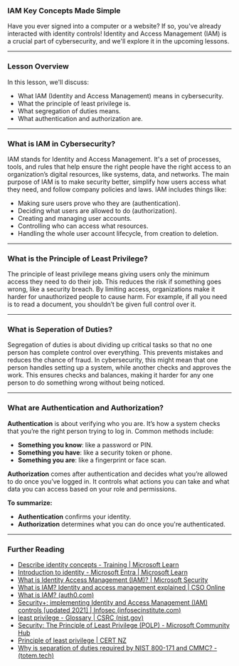 ### **IAM Key Concepts Made Simple**

Have you ever signed into a computer or a website? If so, you've already interacted with identity controls! Identity and Access Management (IAM) is a crucial part of cybersecurity, and we'll explore it in the upcoming lessons.

---

### **Lesson Overview**

In this lesson, we'll discuss:

- What IAM (Identity and Access Management) means in cybersecurity.
- What the principle of least privilege is.
- What segregation of duties means.
- What authentication and authorization are.

---

### **What is IAM in Cybersecurity?**

IAM stands for Identity and Access Management. It's a set of processes, tools, and rules that help ensure the right people have the right access to an organization’s digital resources, like systems, data, and networks. The main purpose of IAM is to make security better, simplify how users access what they need, and follow company policies and laws. IAM includes things like:

- Making sure users prove who they are (authentication).
- Deciding what users are allowed to do (authorization).
- Creating and managing user accounts.
- Controlling who can access what resources.
- Handling the whole user account lifecycle, from creation to deletion.

---

### **What is the Principle of Least Privilege?**

The principle of least privilege means giving users only the minimum access they need to do their job. This reduces the risk if something goes wrong, like a security breach. By limiting access, organizations make it harder for unauthorized people to cause harm. For example, if all you need is to read a document, you shouldn’t be given full control over it.

---

### **What is Seperation of Duties?**

Segregation of duties is about dividing up critical tasks so that no one person has complete control over everything. This prevents mistakes and reduces the chance of fraud. In cybersecurity, this might mean that one person handles setting up a system, while another checks and approves the work. This ensures checks and balances, making it harder for any one person to do something wrong without being noticed.

---

### **What are Authentication and Authorization?**

**Authentication** is about verifying who you are. It’s how a system checks that you’re the right person trying to log in. Common methods include:

- **Something you know**: like a password or PIN.
- **Something you have**: like a security token or phone.
- **Something you are**: like a fingerprint or face scan.

**Authorization** comes after authentication and decides what you’re allowed to do once you’ve logged in. It controls what actions you can take and what data you can access based on your role and permissions.

**To summarize:**

- **Authentication** confirms your identity.
- **Authorization** determines what you can do once you're authenticated.

---

### **Further Reading**

- [Describe identity concepts - Training | Microsoft Learn](https://learn.microsoft.com/training/modules/describe-identity-principles-concepts/?WT.mc_id=academic-96948-sayoung)
- [Introduction to identity - Microsoft Entra | Microsoft Learn](https://learn.microsoft.com/azure/active-directory/fundamentals/identity-fundamental-concepts?WT.mc_id=academic-96948-sayoung)
- [What is Identity Access Management (IAM)? | Microsoft Security](https://www.microsoft.com/security/business/security-101/what-is-identity-access-management-iam?WT.mc_id=academic-96948-sayoung)
- [What is IAM? Identity and access management explained | CSO Online](https://www.csoonline.com/article/518296/what-is-iam-identity-and-access-management-explained.html)
- [What is IAM? (auth0.com)](https://auth0.com/blog/what-is-iam/)
- [Security+: implementing Identity and Access Management (IAM) controls [updated 2021] | Infosec (infosecinstitute.com)](https://resources.infosecinstitute.com/certifications/securityplus/security-implementing-identity-and-access-management-iam-controls/)
- [least privilege - Glossary | CSRC (nist.gov)](https://csrc.nist.gov/glossary/term/least_privilege)
- [Security: The Principle of Least Privilege (POLP) - Microsoft Community Hub](https://techcommunity.microsoft.com/t5/azure-sql-blog/security-the-principle-of-least-privilege-polp/ba-p/2067390?WT.mc_id=academic-96948-sayoung)
- [Principle of least privilege | CERT NZ](https://www.cert.govt.nz/it-specialists/critical-controls/principle-of-least-privilege/)
- [Why is separation of duties required by NIST 800-171 and CMMC? - (totem.tech)](https://www.totem.tech/cmmc-separation-of-duties/)
